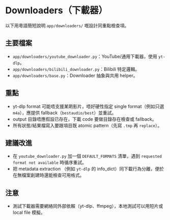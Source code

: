 # Downloaders（下載器）

以下用粵語簡短說明 `app/downloaders/` 嘅設計同重點檢查項。

## 主要檔案

- `app/downloaders/youtube_downloader.py`：YouTube/通用下載器，使用 `yt-dlp`。
- `app/downloaders/bilibili_downloader.py`：Bilibili 特定邏輯。
- `app/downloaders/base.py`：Downloader 抽象與共用 helper。

## 重點

- yt-dlp format 可能唔支援某啲影片，唔好硬性指定 single format（例如只選 `m4a`），應提供 fallback（`bestaudio/best`）並重試。
- output 目錄唔應假設已存在，下載 code 要做目錄存在檢查或 fallback。
- 所有狀態/結果檔寫入要跟項目既 atomic pattern（先寫 `.tmp` 再 `replace`）。

## 建議改進

- 在 `youtube_downloader.py` 加一個 `DEFAULT_FORMATS` 清單，遇到 `requested format not available` 時循序重試。
- 把 metadata extraction （例如 `yt-dlp` 的 info_dict）同下載行為分離，便於在無檔案創建時還能檢查可用格式。

## 注意

- 測試下載器需要網絡同外部依賴（yt-dlp、ffmpeg），本地測試可以用短片或 local file 模擬。
